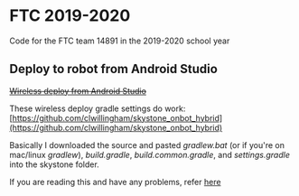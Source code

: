 # FTC 2019-2020
Code for the FTC team 14891 in the 2019-2020 school year

## Deploy to robot from Android Studio
~~[Wireless deploy from Android Studio](https://blog.jcole.us/2017/04/13/wireless-programming-for-ftc-robots/#add-several-useful-external-tools)~~

These wireless deploy gradle settings do work: [https://github.com/clwillingham/skystone_onbot_hybrid](https://github.com/clwillingham/skystone_onbot_hybrid)

Basically I downloaded the source and pasted _gradlew.bat_ (or if you're on mac/linux _gradlew_), _build.gradle_, _build.common.gradle_, and _settings.gradle_ into the skystone folder.

If you are reading this and have any problems, refer [here](https://github.com/clwillingham/skystone_onbot_hybrid/blob/master/README.md)